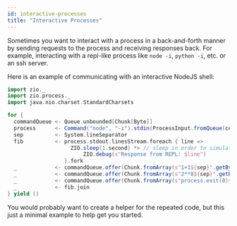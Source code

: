 ```yaml
---
id: interactive-processes
title: "Interactive Processes"
---
```


Sometimes you want to interact with a process in a back-and-forth manner by sending requests to the process and receiving responses back. For example, interacting with a repl-like process like `node -i`, `python -i`, etc. or an ssh server.

Here is an example of communicating with an interactive NodeJS shell:

```scala mdoc:invisible
import zio._
import zio.process._
import java.nio.charset.StandardCharsets
```

```scala mdoc:silent
for {
  commandQueue <- Queue.unbounded[Chunk[Byte]]
  process      <- Command("node", "-i").stdin(ProcessInput.fromQueue(commandQueue)).run
  sep          <- System.lineSeparator
  fib          <- process.stdout.linesStream.foreach { line =>
                    ZIO.sleep(1.second) *> // sleep in order to simulate processing ...
                        ZIO.debug(s"Response from REPL: $line")
                  }.fork
  _            <- commandQueue.offer(Chunk.fromArray(s"1+1${sep}".getBytes(StandardCharsets.UTF_8)))
  _            <- commandQueue.offer(Chunk.fromArray(s"2**8${sep}".getBytes(StandardCharsets.UTF_8)))
  _            <- commandQueue.offer(Chunk.fromArray(s"process.exit(0)${sep}".getBytes(StandardCharsets.UTF_8)))  
  _            <- fib.join  
} yield ()
```

You would probably want to create a helper for the repeated code, but this just a minimal example to help get you started.